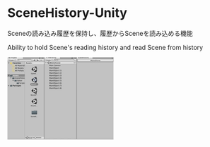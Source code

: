 # SceneHistory-Unity
Sceneの読み込み履歴を保持し、履歴からSceneを読み込める機能

Ability to hold Scene's reading history and read Scene from history

![Demo](https://github.com/takupisu/SceneHistory-Unity/blob/develop/demo.gif "Demo")
